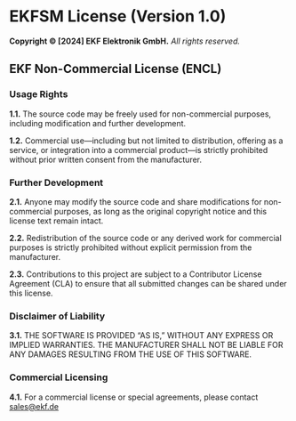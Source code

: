 # EKFSM License (Version 1.0)

**Copyright © [2024] EKF Elektronik GmbH.**
*All rights reserved.*

## EKF Non-Commercial License (ENCL)

### Usage Rights

**1.1.** The source code may be freely used for non-commercial purposes, including modification and further development.

**1.2.** Commercial use—including but not limited to distribution, offering as a service, or integration into a commercial product—is strictly prohibited without prior written consent from the manufacturer.

### Further Development

**2.1.** Anyone may modify the source code and share modifications for non-commercial purposes, as long as the original copyright notice and this license text remain intact.

**2.2.** Redistribution of the source code or any derived work for commercial purposes is strictly prohibited without explicit permission from the manufacturer.

**2.3.** Contributions to this project are subject to a Contributor License Agreement (CLA) to ensure that all submitted changes can be shared under this license.

### Disclaimer of Liability

**3.1.** THE SOFTWARE IS PROVIDED “AS IS,” WITHOUT ANY EXPRESS OR IMPLIED WARRANTIES. THE MANUFACTURER SHALL NOT BE LIABLE FOR ANY DAMAGES RESULTING FROM THE USE OF THIS SOFTWARE.

### Commercial Licensing

**4.1.** For a commercial license or special agreements, please contact sales@ekf.de
